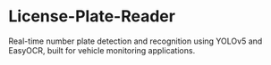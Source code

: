 # License-Plate-Reader
Real-time number plate detection and recognition using YOLOv5 and EasyOCR, built for vehicle monitoring applications.
